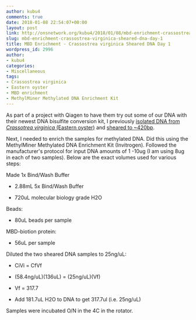 ```yaml
---
author: kubu4
comments: true
date: 2018-01-08 22:54:07+00:00
layout: post
link: http://onsnetwork.org/kubu4/2018/01/08/mbd-enrichment-crassostrea-virginica-sheared-dna-day-1/
slug: mbd-enrichment-crassostrea-virginica-sheared-dna-day-1
title: MBD Enrichment - Crassostrea virginica Sheared DNA Day 1
wordpress_id: 2996
author:
- kubu4
categories:
- Miscellaneous
tags:
- Crassostrea virginica
- Eastern oyster
- MBD enrichment
- MethylMiner Methylated DNA Enrichment Kit
---
```


As part of a project with Qiagen to have them try out some of our DNA with their newest DNA bisulfite conversion kit, I previously [isolated DNA from _Crassotrea virginica_ (Eastern oyster)](http://onsnetwork.org/kubu4/2017/12/11/dna-isolation-quantification-crassotrea-virginica-mantle-gdna/) and [sheared to ~420bp](http://onsnetwork.org/kubu4/2017/12/11/dna-sonication-bioanalzyer-c-virginica-gdna-for-medip/).

Next, I needed to enrich the samples for methylated DNA. Did this using the MethylMiner Methylated DNA Enrichment Kit (Invitrogen). Followed the manufacturer's protocol for input DNA amounts of 1 -10ug (I am using 8ug in each of two samples). Below are the exact volumes used for various steps:

Made 1x Bind/Wash Buffer





  * 2.88mL 5x Bind/Wash Buffer



  * 720uL molecular biology grade H2O






Beads:





  * 80uL beads per sample



MBD-biotion protein:



  * 56uL per sample



Diluted the two sheared DNA samples to 25ng/uL:



  * CiVi = CfVf



  * (58.4ng/uL)(136uL) = (25ng/uL)(Vf)



  * Vf = 317.7



  * Add 181.7uL H2O to DNA to get 317.7ul (i.e. 25ng/uL)






Samples were incubated O/N in the 4C in the rotator.
